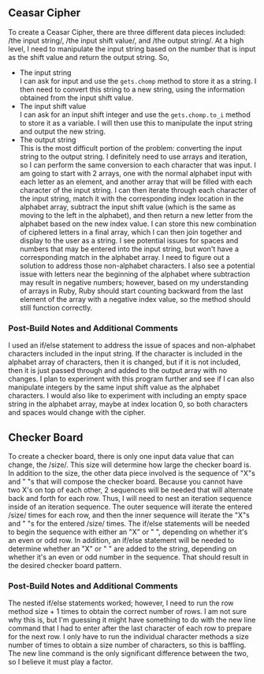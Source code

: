 ## Ceasar Cipher

To create a Ceasar Cipher, there are three different data pieces included:  /the input string/, /the input shift value/, and /the output string/. At a high level, I need to manipulate the input string based on the number that is input as the shift value and return the output string. So,  
* The input string  
I can ask for input and use the `gets.chomp` method to store it as a string. I then need to convert this string to a new string, using the information obtained from the input shift value.  
* The input shift value  
I can ask for an input shift integer and use the `gets.chomp.to_i` method to store it as a variable. I will then use this to manipulate the input string and output the new string.  
* The output string  
This is the most difficult portion of the problem: converting the input string to the output string. I definitely need to use arrays and iteration, so I can perform the same conversion to each character that was input. I am going to start with 2 arrays, one with the normal alphabet input with each letter as an element, and another array that will be filled with each character of the input string. I can then iterate through each character of the input string, match it with the corresponding index location in the alphabet array, subtract the input shift value (which is the same as moving to the left in the alphabet), and then return a new letter from the alphabet based on the new index value. I can store this new combination of ciphered letters in a final array, which I can then join together and display to the user as a string. I see potential issues for spaces and numbers that may be entered into the input string, but won't have a corresponding match in the alphabet array. I need to figure out a solution to address those non-alphabet characters. I also see a potential issue with letters near the beginning of the alphabet where subtraction may result in negative numbers; however, based on my understanding of arrays in Ruby, Ruby should start counting backward from the last element of the array with a negative index value, so the method should still function correctly.  

### Post-Build Notes and Additional Comments
I used an if/else statement to address the issue of spaces and non-alphabet characters included in the input string. If the character is included in the alphabet array of characters, then it is changed, but if it is not included, then it is just passed through and added to the output array with no changes. I plan to experiment with this program further and see if I can also manipulate integers by the same input shift value as the alphabet characters. I would also like to experiment with including an empty space string in the alphabet array, maybe at index location 0, so both characters and spaces would change with the cipher.

## Checker Board  
To create a checker board, there is only one input data value that can change, the /size/. This size will determine how large the checker board is. In addition to the size, the other data piece involved is the sequence of "X"s and " "s that will compose the checker board. Because you cannot have two X's on top of each other, 2 sequences will be needed that will alternate back and forth for each row. Thus, I will need to nest an iteration sequence inside of an iteration sequence. The outer sequence will iterate the entered /size/ times for each row, and then the inner sequence will iterate the "X"s and " "s for the entered /size/ times. The if/else statements will be needed to begin the sequence with either an "X" or " ", depending on whether it's an even or odd row. In addition, an if/else statement will be needed to determine whether an "X" or " " are added to the string, depending on whether it's an even or odd number in the sequence. That should result in the desired checker board pattern.

### Post-Build Notes and Additional Comments
The nested if/else statements worked; however, I need to run the row method size + 1 times to obtain the correct number of rows. I am not sure why this is, but I'm guessing it might have something to do with the new line command that I had to enter after the last character of each row to prepare for the next row. I only have to run the individual character methods a size number of times to obtain a size number of characters, so this is baffling. The new line command is the only significant difference between the two, so I believe it must play a factor.

